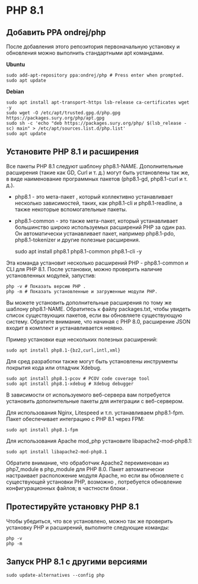 # PHP 8.1

## Добавить PPA ondrej/php

После добавления этого репозитория первоначальную установку и обновления можно выполнить стандартными apt командами.

**Ubuntu**

    sudo add-apt-repository ppa:ondrej/php # Press enter when prompted.
    sudo apt update

**Debian**

    sudo apt install apt-transport-https lsb-release ca-certificates wget -y
    sudo wget -O /etc/apt/trusted.gpg.d/php.gpg https://packages.sury.org/php/apt.gpg
    sudo sh -c 'echo "deb https://packages.sury.org/php/ $(lsb_release -sc) main" > /etc/apt/sources.list.d/php.list'
    sudo apt update

## Установите PHP 8.1 и расширения

Все пакеты PHP 8.1 следуют шаблону php8.1-NAME. Дополнительные расширения (такие как GD, Curl и т. д.) могут быть установлены так же, в виде наименование программных пакетов  (php8.1-gd, php8.1-curl и т. д.).

 * php8.1 - это мета-пакет , который коллективно устанавливает несколько зависимостей, таких, как php8.1-cli и php8.1-readline, а также некоторые вспомогательные пакеты.
 * php8.1-common - это также мета-пакет, который устанавливает большинство широко используемых расширений PHP за один раз. Он автоматически устанавливает пакет, например php8.1-pdo, php8.1-tokenizer и другие полезные расширения.

    sudo apt install php8.1 php8.1-common php8.1-cli -y

Эта команда установит несколько расширений PHP - php8.1-common и CLI для PHP 8.1.  После установки, можно проверить наличие установленных модулей, запустив:

    php -v # Показать версию PHP .
    php -m # Показать установленные и загруженные модули PHP.

Вы можете установить дополнительные расширения по тому же шаблону php8.1-NAME. Обратитесь к файлу packages.txt, чтобы увидеть список существующих пакетов, если вы обновляете существующую систему. Обратите внимание, что начиная с PHP 8.0, расширение JSON входит в комплект и устанавливается неявно.

Пример установки еще нескольких полезных расширений:

    sudo apt install php8.1-{bz2,curl,intl,xml}

Для сред разработки также могут быть установлены инструменты покрытия кода или отладчик Xdebug. 

    sudo apt install php8.1-pcov # PCOV code coverage tool
    sudo apt install php8.1-xdebug # Xdebug debugger

В зависимости от используемого веб-сервера вам потребуется установить дополнительные пакеты для интеграции с веб-сервером. 

Для использования Nginx, Litespeed и т.п. устанавливаем php8.1-fpm. Пакет обеспечивает интеграцию с PHP 8.1 через FPM:

    sudo apt install php8.1-fpm

Для использования Apache mod_php установите libapache2-mod-php8.1:

    sudo apt install libapache2-mod-php8.1

Обратите внимание, что обработчик Apache2 переименован из php7_module в php_module для PHP 8.0.  Пакет автоматически настраивает расположение модуля Apache, но если вы обновляете с существующей установки PHP, возможно , потребуется обновление конфигурационных файлов; в частности блоки <IfModule>. 

## Протестируйте установку PHP 8.1

Чтобы убедиться, что все установлено, можно так же проверить установку PHP и расширений, выполните следующие команды:


    php -v
    php -m

## Запуск PHP 8.1 с другими версиями

    sudo update-alternatives --config php
